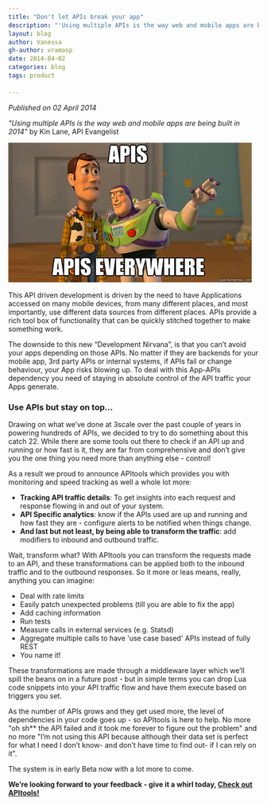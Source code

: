 ```yaml
---
title: "Don't let APIs break your app"
description: "'Using multiple APIs is the way web and mobile apps are being built in 2014'- by Kin Lane, API Evangelist. This API driven development is driven by the need to have Applications accessed on many mobile devices, from many different places, and most importantly, use different data sources from different places. APIs provide a rich tool box of functionality that can be quickly stitched together to make something work."
layout: blog
author: Vanessa
gh-author: vramosp
date: 2014-04-02
categories: blog
tags: product

---
```


*Published on 02 April 2014*

*"Using multiple APIs is the way web and mobile apps are being built in 2014"*
by Kin Lane, API Evangelist

![Alt text](/images/apis-apis-everywhere.png)

This API driven development is driven by the need to have Applications accessed on many mobile devices, from many different places, and most importantly, use different data sources from different places. APIs provide a rich tool box of functionality that can be quickly stitched together to make something work.

The downside to this new “Development Nirvana”, is that you can’t avoid your apps depending on those APIs. No matter if they are backends for your mobile app, 3rd party APIs or internal systems, if APIs fail or change behaviour, your App risks blowing up. To deal with this App-APIs dependency you need of staying in absolute control of the API traffic your Apps generate.

<h3>Use APIs but stay on top...</h3>

Drawing on what we’ve done at 3scale over the past couple of years in powering hundreds of APIs, we decided to try to do something about this catch 22. While there are some tools out there to check if an API up and running or how fast is it, they are far from comprehensive and don’t give you the one thing you need more than anything else - control!

As a result we proud to announce APItools which provides you with monitoring and speed tracking as well a whole lot more:

* **Tracking API traffic details**: To get insights into each request and response flowing in and out of your system.
* **API Specific analytics**: know if the APIs used are up and running and how fast they are - configure alerts to be notified when things change.
* **And last but not least, by being able to transform the traffic**: add modifiers to inbound and outbound traffic.

Wait, transform what? With APItools you can transform the requests made to an API, and these transformations can be applied both to the inbound traffic and to the outbound responses. So it more or leas means, really, anything you can imagine:

* Deal with rate limits
* Easily patch unexpected problems (till you are able to fix the app)
* Add caching information
* Run tests
* Measure calls in external services (e.g. Statsd)
* Aggregate multiple calls to have 'use case based' APIs instead of fully REST
* You name it!

These transformations are made through a middleware layer which we’ll spill the beans on in a future post - but in simple terms you can drop Lua code snippets into your API traffic flow and have them execute based on triggers you set.

As the number of APIs grows and they get used more, the level of dependencies in your code goes up - so APItools is here to help. No more "oh sh** the API failed and it took me forever to figure out the problem" and no more "I’m not using this API because although their data set is perfect for what I need I don’t know- and don’t have time to find out- if I can rely on it".

The system is in early Beta now with a lot more to come.

**We’re looking forward to your feedback - give it a whirl today, [Check out APItools!](https://www.apitools.com/ "Check out APItools!")**
